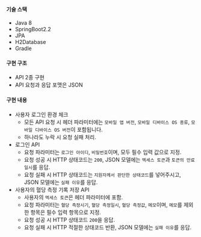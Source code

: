 

#### 기술 스택
  * Java 8
  * SpringBoot2.2
  * JPA
  * H2Database
  * Gradle

#### 구현 구조
  * API 2종 구현
  * API 요청과 응답 포맷은 JSON

#### 구현 내용
  * 사용자 로그인 환경 체크
    * 모든 API 요청 시 헤더 파라미터에는 `모바일 앱 버전`, `모바일 디바이스 OS 종류`, `모바일 디바이스 OS 버전`이 포함됩니다.
    * 하나라도 누락 시 요청 실패 처리.
  * 로그인 API
    * 요청 파라미터는 `로그인 아이디`, `비밀번호`이며, 모두 필수 입력 값으로 지정.
    * 요청 성공 시 HTTP 상태코드는 `200`, JSON 모델에는 `엑세스 토큰`과 `토큰의 만료일시`를 응답.
    * 요청 실패 시 HTTP 상태코드는 `지원자께서 판단한 상태코드`를 넣어주시고, JSON 모델에는 `실패 이유`를 응답.
  * 사용자의 혈당 측정 기록 저장 API
    * 사용자의 `엑세스 토큰`은 헤더 파라미터에 포함. 
    * 요청 파라미터는 `혈당 측정시기`, `혈당 측정일시`, `혈당 측정값`, `메모`이며, `메모`를 제외한 항목은 필수 입력 항목으로 지정.  
    * 요청 성공 시 HTTP 상태코드 `200`을 응답.  
    * 요청 실패 시 HTTP 적절한 상태코드 반환, JSON 모델에는 `실패 이유`를 응답.
